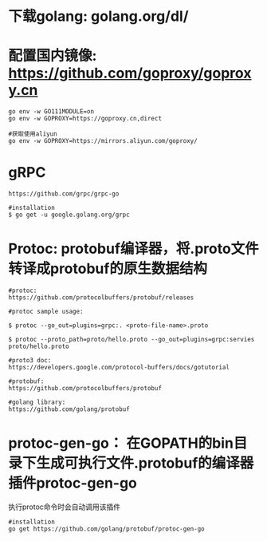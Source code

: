 

# 下载golang: golang.org/dl/

# 配置国内镜像: https://github.com/goproxy/goproxy.cn

```
go env -w GO111MODULE=on
go env -w GOPROXY=https://goproxy.cn,direct

#获取使用aliyun
go env -w GOPROXY=https://mirrors.aliyun.com/goproxy/
```

# gRPC

```
https://github.com/grpc/grpc-go

#installation
$ go get -u google.golang.org/grpc

```

# Protoc: protobuf编译器，将.proto文件转译成protobuf的原生数据结构

```
#protoc:
https://github.com/protocolbuffers/protobuf/releases

#protoc sample usage:

$ protoc --go_out=plugins=grpc:. <proto-file-name>.proto

$ protoc --proto_path=proto/hello.proto --go_out=plugins=grpc:servies proto/hello.proto

#proto3 doc:
https://developers.google.com/protocol-buffers/docs/gotutorial

#protobuf:
https://github.com/protocolbuffers/protobuf

#golang library:
https://github.com/golang/protobuf

```

# protoc-gen-go： 在GOPATH的bin目录下生成可执行文件.protobuf的编译器插件protoc-gen-go
执行protoc命令时会自动调用该插件

```
#installation
go get https://github.com/golang/protobuf/protoc-gen-go
```